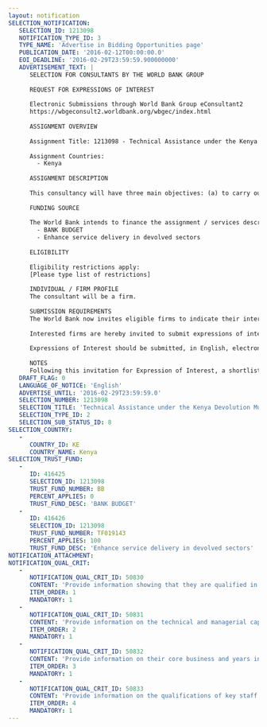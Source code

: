 ```yaml
---
layout: notification
SELECTION_NOTIFICATION: 
   SELECTION_ID: 1213098
   NOTIFICATION_TYPE_ID: 3
   TYPE_NAME: 'Advertise in Bidding Opportunities page'
   PUBLICATION_DATE: '2016-02-12T00:00:00.0'
   EOI_DEADLINE: '2016-02-29T23:59:59.900000000'
   ADVERTISEMENT_TEXT: |
      SELECTION FOR CONSULTANTS BY THE WORLD BANK GROUP
      
      REQUEST FOR EXPRESSIONS OF INTEREST
      
      Electronic Submissions through World Bank Group eConsultant2
      https://wbgeconsult2.worldbank.org/wbgec/index.html
      
      ASSIGNMENT OVERVIEW
      
      Assignment Title: 1213098 - Technical Assistance under the Kenya Devolution Multi-Donor Trust Fund
      
      Assignment Countries:
        - Kenya
      
      ASSIGNMENT DESCRIPTION
      
      This consultancy will have three main objectives: (a) to carry out an institutional review of how different counties are dealing with their water utilities in providing water and sanitation services and provide some good practices from best performing counties and utilities, both nationally and internationally; (b) to support Kiambu County to conceptualize and implement the clustering process; and (c) develop material and organize forums to support knowledge exchange and peer-to-peer learning for counties nationally.
      
      FUNDING SOURCE
      
      The World Bank intends to finance the assignment / services described below under the following trust fund(s):
        - BANK BUDGET
        - Enhance service delivery in devolved sectors
      
      ELIGIBILITY
      
      Eligibility restrictions apply:
      [Please type list of restrictions]
      
      INDIVIDUAL / FIRM PROFILE
      The consultant will be a firm. 
      
      SUBMISSION REQUIREMENTS
      The World Bank now invites eligible firms to indicate their interest in providing the services.  Interested firms must provide information indicating that they are qualified to perform the services (brochures, description of similar assignments, experience in similar conditions, availability of appropriate skills among staff, etc. for firms; CV and cover letter for individuals).  Please note that the total size of all attachments should be less than 5MB.  Consultants may associate to enhance their qualifications.
      
      Interested firms are hereby invited to submit expressions of interest.
      
      Expressions of Interest should be submitted, in English, electronically through World Bank Group eTendering (https://wbgeconsult2.worldbank.org/wbgec/index.html)
      
      NOTES
      Following this invitation for Expression of Interest, a shortlist of qualified firms will be formally invited to submit proposals.  Shortlisting and selection will be subject to the availability of funding.
   DRAFT_FLAG: 0
   LANGUAGE_OF_NOTICE: 'English'
   ADVERTISE_UNTIL: '2016-02-29T23:59:59.0'
   SELECTION_NUMBER: 1213098
   SELECTION_TITLE: 'Technical Assistance under the Kenya Devolution Multi-Donor Trust Fund'
   SELECTION_TYPE_ID: 2
   SELECTION_SUB_STATUS_ID: 8
SELECTION_COUNTRY: 
   - 
      COUNTRY_ID: KE
      COUNTRY_NAME: Kenya
SELECTION_TRUST_FUND: 
   - 
      ID: 416425
      SELECTION_ID: 1213098
      TRUST_FUND_NUMBER: BB
      PERCENT_APPLIES: 0
      TRUST_FUND_DESC: 'BANK BUDGET'
   - 
      ID: 416426
      SELECTION_ID: 1213098
      TRUST_FUND_NUMBER: TF019143
      PERCENT_APPLIES: 100
      TRUST_FUND_DESC: 'Enhance service delivery in devolved sectors'
NOTIFICATION_ATTACHMENT: 
NOTIFICATION_QUAL_CRIT: 
   - 
      NOTIFICATION_QUAL_CRIT_ID: 50830
      CONTENT: 'Provide information showing that they are qualified in the field of the assignment.'
      ITEM_ORDER: 1
      MANDATORY: 1
   - 
      NOTIFICATION_QUAL_CRIT_ID: 50831
      CONTENT: 'Provide information on the technical and managerial capabilities of the firm.'
      ITEM_ORDER: 2
      MANDATORY: 1
   - 
      NOTIFICATION_QUAL_CRIT_ID: 50832
      CONTENT: 'Provide information on their core business and years in business.'
      ITEM_ORDER: 3
      MANDATORY: 1
   - 
      NOTIFICATION_QUAL_CRIT_ID: 50833
      CONTENT: 'Provide information on the qualifications of key staff.'
      ITEM_ORDER: 4
      MANDATORY: 1
---
```

